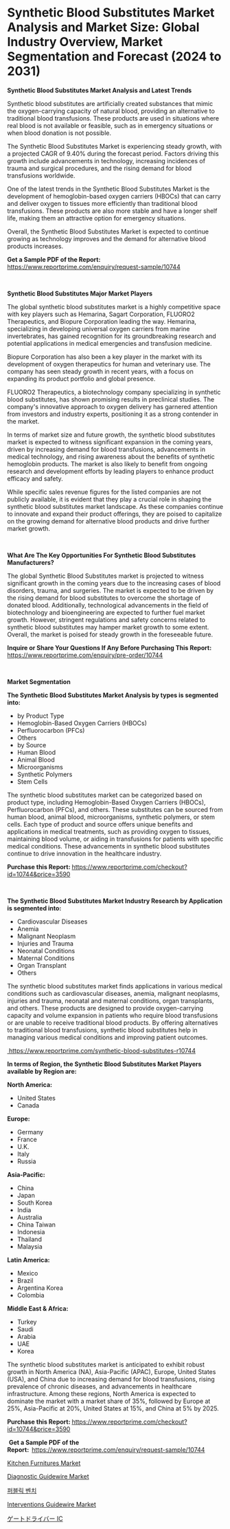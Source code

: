 <p><h1>Synthetic Blood Substitutes Market Analysis and Market Size: Global Industry Overview, Market Segmentation and Forecast (2024 to 2031)</h1></p><p><strong>Synthetic Blood Substitutes Market Analysis and Latest Trends</strong></p>
<p><p>Synthetic blood substitutes are artificially created substances that mimic the oxygen-carrying capacity of natural blood, providing an alternative to traditional blood transfusions. These products are used in situations where real blood is not available or feasible, such as in emergency situations or when blood donation is not possible.</p><p>The Synthetic Blood Substitutes Market is experiencing steady growth, with a projected CAGR of 9.40% during the forecast period. Factors driving this growth include advancements in technology, increasing incidences of trauma and surgical procedures, and the rising demand for blood transfusions worldwide.</p><p>One of the latest trends in the Synthetic Blood Substitutes Market is the development of hemoglobin-based oxygen carriers (HBOCs) that can carry and deliver oxygen to tissues more efficiently than traditional blood transfusions. These products are also more stable and have a longer shelf life, making them an attractive option for emergency situations.</p><p>Overall, the Synthetic Blood Substitutes Market is expected to continue growing as technology improves and the demand for alternative blood products increases.</p></p>
<p><strong>Get a Sample PDF of the Report:&nbsp;</strong> <a href="https://www.reportprime.com/enquiry/request-sample/10744">https://www.reportprime.com/enquiry/request-sample/10744</a></p>
<p>&nbsp;</p>
<p><strong>Synthetic Blood Substitutes Major Market Players</strong></p>
<p><p>The global synthetic blood substitutes market is a highly competitive space with key players such as Hemarina, Sagart Corporation, FLUORO2 Therapeutics, and Biopure Corporation leading the way. Hemarina, specializing in developing universal oxygen carriers from marine invertebrates, has gained recognition for its groundbreaking research and potential applications in medical emergencies and transfusion medicine.</p><p>Biopure Corporation has also been a key player in the market with its development of oxygen therapeutics for human and veterinary use. The company has seen steady growth in recent years, with a focus on expanding its product portfolio and global presence.</p><p>FLUORO2 Therapeutics, a biotechnology company specializing in synthetic blood substitutes, has shown promising results in preclinical studies. The company's innovative approach to oxygen delivery has garnered attention from investors and industry experts, positioning it as a strong contender in the market.</p><p>In terms of market size and future growth, the synthetic blood substitutes market is expected to witness significant expansion in the coming years, driven by increasing demand for blood transfusions, advancements in medical technology, and rising awareness about the benefits of synthetic hemoglobin products. The market is also likely to benefit from ongoing research and development efforts by leading players to enhance product efficacy and safety.</p><p>While specific sales revenue figures for the listed companies are not publicly available, it is evident that they play a crucial role in shaping the synthetic blood substitutes market landscape. As these companies continue to innovate and expand their product offerings, they are poised to capitalize on the growing demand for alternative blood products and drive further market growth.</p></p>
<p>&nbsp;</p>
<p><strong>What Are The Key Opportunities For Synthetic Blood Substitutes Manufacturers?</strong></p>
<p><p>The global Synthetic Blood Substitutes market is projected to witness significant growth in the coming years due to the increasing cases of blood disorders, trauma, and surgeries. The market is expected to be driven by the rising demand for blood substitutes to overcome the shortage of donated blood. Additionally, technological advancements in the field of biotechnology and bioengineering are expected to further fuel market growth. However, stringent regulations and safety concerns related to synthetic blood substitutes may hamper market growth to some extent. Overall, the market is poised for steady growth in the foreseeable future.</p></p>
<p><strong>Inquire or Share Your Questions If Any Before Purchasing This Report:</strong> <a href="https://www.reportprime.com/enquiry/pre-order/10744">https://www.reportprime.com/enquiry/pre-order/10744</a></p>
<p>&nbsp;</p>
<p><strong>Market Segmentation</strong></p>
<p><strong>The Synthetic Blood Substitutes Market Analysis by types is segmented into:</strong></p>
<p><ul><li>by Product Type</li><li>Hemoglobin-Based Oxygen Carriers (HBOCs)</li><li>Perfluorocarbon (PFCs)</li><li>Others</li><li>by Source</li><li>Human Blood</li><li>Animal Blood</li><li>Microorganisms</li><li>Synthetic Polymers</li><li>Stem Cells</li></ul></p>
<p><p>The synthetic blood substitutes market can be categorized based on product type, including Hemoglobin-Based Oxygen Carriers (HBOCs), Perfluorocarbon (PFCs), and others. These substitutes can be sourced from human blood, animal blood, microorganisms, synthetic polymers, or stem cells. Each type of product and source offers unique benefits and applications in medical treatments, such as providing oxygen to tissues, maintaining blood volume, or aiding in transfusions for patients with specific medical conditions. These advancements in synthetic blood substitutes continue to drive innovation in the healthcare industry.</p></p>
<p><strong>Purchase this Report:&nbsp;</strong><a href="https://www.reportprime.com/checkout?id=10744&price=3590">https://www.reportprime.com/checkout?id=10744&price=3590</a></p>
<p>&nbsp;</p>
<p><strong>The Synthetic Blood Substitutes Market Industry Research by Application is segmented into:</strong></p>
<p><ul><li>Cardiovascular Diseases</li><li>Anemia</li><li>Malignant Neoplasm</li><li>Injuries and Trauma</li><li>Neonatal Conditions</li><li>Maternal Conditions</li><li>Organ Transplant</li><li>Others</li></ul></p>
<p><p>The synthetic blood substitutes market finds applications in various medical conditions such as cardiovascular diseases, anemia, malignant neoplasms, injuries and trauma, neonatal and maternal conditions, organ transplants, and others. These products are designed to provide oxygen-carrying capacity and volume expansion in patients who require blood transfusions or are unable to receive traditional blood products. By offering alternatives to traditional blood transfusions, synthetic blood substitutes help in managing various medical conditions and improving patient outcomes.</p></p>
<p><a href="https://www.reportprime.com/synthetic-blood-substitutes-r10744">&nbsp;https://www.reportprime.com/synthetic-blood-substitutes-r10744</a></p>
<p><strong>In terms of Region, the Synthetic Blood Substitutes Market Players available by Region are:</strong></p>
<p>
    <p> <strong> North America: </strong>
        <ul>
            <li>United States</li>
            <li>Canada</li>
        </ul>
        </p> 
    <p> <strong> Europe: </strong>
        <ul>
            <li>Germany</li>
            <li>France</li>
            <li>U.K.</li>
            <li>Italy</li>
            <li>Russia</li>
        </ul>
        </p> 
    <p> <strong> Asia-Pacific: </strong>
        <ul>
            <li>China</li>
            <li>Japan</li>
            <li>South Korea</li>
            <li>India</li>
            <li>Australia</li>
            <li>China Taiwan</li>
            <li>Indonesia</li>
            <li>Thailand</li>
            <li>Malaysia</li>
        </ul>
        </p> 
    <p> <strong> Latin America: </strong>
        <ul>
            <li>Mexico</li>
            <li>Brazil</li>
            <li>Argentina Korea</li>
            <li>Colombia</li>
        </ul>
        </p> 
    <p> <strong> Middle East & Africa: </strong>
        <ul>
            <li>Turkey</li>
            <li>Saudi</li>
            <li>Arabia</li>
            <li>UAE</li>
            <li>Korea</li>
        </ul>
    </p>
    </p>
<p><p>The synthetic blood substitutes market is anticipated to exhibit robust growth in North America (NA), Asia-Pacific (APAC), Europe, United States (USA), and China due to increasing demand for blood transfusions, rising prevalence of chronic diseases, and advancements in healthcare infrastructure. Among these regions, North America is expected to dominate the market with a market share of 35%, followed by Europe at 25%, Asia-Pacific at 20%, United States at 15%, and China at 5% by 2025.</p></p>
<p><strong>Purchase this Report: </strong><a href="https://www.reportprime.com/checkout?id=10744&price=3590">https://www.reportprime.com/checkout?id=10744&price=3590</a></p>
<p>&nbsp;<strong>Get a Sample PDF of the Report:&nbsp;&nbsp;</strong><a href="https://www.reportprime.com/enquiry/request-sample/10744">https://www.reportprime.com/enquiry/request-sample/10744</a></p>
<p><strong></strong></p>
<p><p><a href="https://issuu.com/reportprime-2/docs/kitchen-furnitures-market-size-2030.pptx">Kitchen Furnitures Market</a></p><p><a href="https://github.com/gladysalidde/Market-Research-Report-List-1/blob/main/diagnostic-guidewire-market.md">Diagnostic Guidewire Market</a></p><p><a href="https://medium.com/@gladycecarter2022/%EA%B3%B5%EA%B3%B5-%EC%9D%98%EC%9E%90-%EC%8B%9C%EC%9E%A5-%EB%B3%B4%EA%B3%A0%EC%84%9C%EB%8A%94-%EC%9D%B4-%EC%8B%9C%EC%9E%A5%EC%9D%98-%EC%B5%9C%EC%8B%A0-%EB%8F%99%ED%96%A5%EA%B3%BC-%EC%84%B1%EC%9E%A5-%EA%B8%B0%ED%9A%8C%EB%A5%BC-%EB%B3%B4%EC%97%AC%EC%A4%8D%EB%8B%88%EB%8B%A4-9e5e73aa57b4">퍼블릭 벤치</a></p><p><a href="https://github.com/dimitrishawkinswaynenp91rgz/Market-Research-Report-List-2/blob/main/interventions-guidewire-market.md">Interventions Guidewire Market</a></p><p><a href="https://github.com/HershelKris/Market-Research-Report-List-1/blob/main/194283179795.md">ゲートドライバー IC</a></p></p>